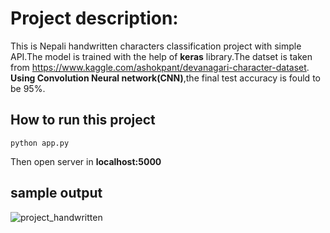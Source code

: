 # Project description:
This is Nepali handwritten characters classification project with simple API.The model is trained with the help of **keras** library.The datset is taken from https://www.kaggle.com/ashokpant/devanagari-character-dataset. **Using Convolution Neural network(CNN)**,the final test accuracy is fould to be 95%.

## How to run this project
```
python app.py
```
 Then open server in **localhost:5000**

## sample output
![project_handwritten](https://user-images.githubusercontent.com/16822926/75625155-84169e00-5be3-11ea-889f-0d140c069f95.png)
